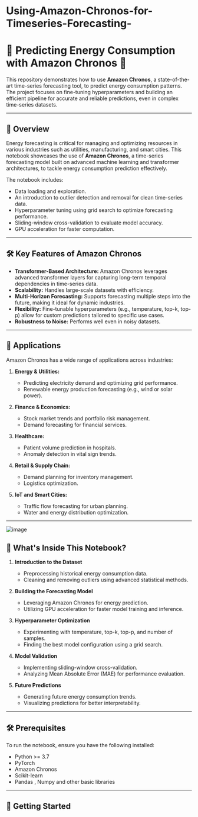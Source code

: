 # Using-Amazon-Chronos-for-Timeseries-Forecasting-


# 🌟 Predicting Energy Consumption with Amazon Chronos 🌟  

This repository demonstrates how to use **Amazon Chronos**, a state-of-the-art time-series forecasting tool, to predict energy consumption patterns. The project focuses on fine-tuning hyperparameters and building an efficient pipeline for accurate and reliable predictions, even in complex time-series datasets.  

---

## 📖 Overview  

Energy forecasting is critical for managing and optimizing resources in various industries such as utilities, manufacturing, and smart cities. This notebook showcases the use of **Amazon Chronos**, a time-series forecasting model built on advanced machine learning and transformer architectures, to tackle energy consumption prediction effectively.  

The notebook includes:  
- Data loading and exploration.  
- An introduction to outlier detection and removal for clean time-series data.  
- Hyperparameter tuning using grid search to optimize forecasting performance.  
- Sliding-window cross-validation to evaluate model accuracy.  
- GPU acceleration for faster computation.  

---

## 🛠️ Key Features of Amazon Chronos  

- **Transformer-Based Architecture:** Amazon Chronos leverages advanced transformer layers for capturing long-term temporal dependencies in time-series data.  
- **Scalability:** Handles large-scale datasets with efficiency.  
- **Multi-Horizon Forecasting:** Supports forecasting multiple steps into the future, making it ideal for dynamic industries.  
- **Flexibility:** Fine-tunable hyperparameters (e.g., temperature, top-k, top-p) allow for custom predictions tailored to specific use cases.  
- **Robustness to Noise:** Performs well even in noisy datasets.  

---

## 🎯 Applications  

Amazon Chronos has a wide range of applications across industries:  
1. **Energy & Utilities:**  
   - Predicting electricity demand and optimizing grid performance.  
   - Renewable energy production forecasting (e.g., wind or solar power).  

2. **Finance & Economics:**  
   - Stock market trends and portfolio risk management.  
   - Demand forecasting for financial services.  

3. **Healthcare:**  
   - Patient volume prediction in hospitals.  
   - Anomaly detection in vital sign trends.  

4. **Retail & Supply Chain:**  
   - Demand planning for inventory management.  
   - Logistics optimization.  

5. **IoT and Smart Cities:**  
   - Traffic flow forecasting for urban planning.  
   - Water and energy distribution optimization.  

---
![image](https://github.com/user-attachments/assets/e6f2a156-1326-4f3d-9806-5586ae780f95)

## 🧠 What's Inside This Notebook?  

1. **Introduction to the Dataset**  
   - Preprocessing historical energy consumption data.  
   - Cleaning and removing outliers using advanced statistical methods.  

2. **Building the Forecasting Model**  
   - Leveraging Amazon Chronos for energy prediction.  
   - Utilizing GPU acceleration for faster model training and inference.  

3. **Hyperparameter Optimization**  
   - Experimenting with temperature, top-k, top-p, and number of samples.  
   - Finding the best model configuration using a grid search.  

4. **Model Validation**  
   - Implementing sliding-window cross-validation.  
   - Analyzing Mean Absolute Error (MAE) for performance evaluation.  

5. **Future Predictions**  
   - Generating future energy consumption trends.  
   - Visualizing predictions for better interpretability.  

---

## 🛠️ Prerequisites  

To run the notebook, ensure you have the following installed:  
- Python >= 3.7  
- PyTorch  
- Amazon Chronos 
- Scikit-learn  
- Pandas , Numpy and other basic libraries 

---

## 🚀 Getting Started  
